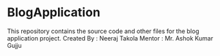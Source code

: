# BlogApplication

This repository contains the source code and other files for the blog application project.
Created By : Neeraj Takola
Mentor : Mr. Ashok Kumar Gujju